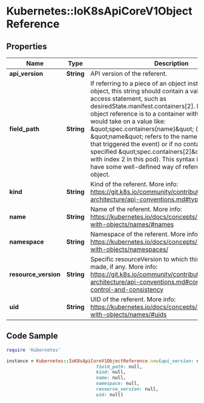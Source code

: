 # Kubernetes::IoK8sApiCoreV1ObjectReference

## Properties

Name | Type | Description | Notes
------------ | ------------- | ------------- | -------------
**api_version** | **String** | API version of the referent. | [optional] 
**field_path** | **String** | If referring to a piece of an object instead of an entire object, this string should contain a valid JSON/Go field access statement, such as desiredState.manifest.containers[2]. For example, if the object reference is to a container within a pod, this would take on a value like: \&quot;spec.containers{name}\&quot; (where \&quot;name\&quot; refers to the name of the container that triggered the event) or if no container name is specified \&quot;spec.containers[2]\&quot; (container with index 2 in this pod). This syntax is chosen only to have some well-defined way of referencing a part of an object. | [optional] 
**kind** | **String** | Kind of the referent. More info: https://git.k8s.io/community/contributors/devel/sig-architecture/api-conventions.md#types-kinds | [optional] 
**name** | **String** | Name of the referent. More info: https://kubernetes.io/docs/concepts/overview/working-with-objects/names/#names | [optional] 
**namespace** | **String** | Namespace of the referent. More info: https://kubernetes.io/docs/concepts/overview/working-with-objects/namespaces/ | [optional] 
**resource_version** | **String** | Specific resourceVersion to which this reference is made, if any. More info: https://git.k8s.io/community/contributors/devel/sig-architecture/api-conventions.md#concurrency-control-and-consistency | [optional] 
**uid** | **String** | UID of the referent. More info: https://kubernetes.io/docs/concepts/overview/working-with-objects/names/#uids | [optional] 

## Code Sample

```ruby
require 'Kubernetes'

instance = Kubernetes::IoK8sApiCoreV1ObjectReference.new(api_version: null,
                                 field_path: null,
                                 kind: null,
                                 name: null,
                                 namespace: null,
                                 resource_version: null,
                                 uid: null)
```


